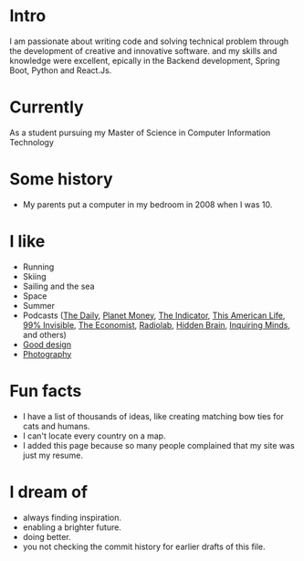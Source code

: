 
# Intro

I am passionate about writing code and solving technical problem through the development of creative and innovative software. and my skills and knowledge were excellent, epically in the Backend development, Spring Boot, Python and React.Js.

# Currently

As a student pursuing my Master of Science in Computer Information Technology

# Some history

- My parents put a computer in my bedroom in 2008 when I was 10.


# I like

- Running
- Skiing
- Sailing and the sea
- Space
- Summer
- Podcasts ([The Daily](https://www.nytimes.com/column/the-daily), [Planet Money](https://www.npr.org/sections/money/), [The Indicator](https://www.npr.org/podcasts/510325/the-indicator-from-planet-money), [This American Life](https://www.thisamericanlife.org/), [99% Invisible](https://99percentinvisible.org/episodes/), [The Economist](http://radio.economist.com/), [Radiolab](https://www.wnycstudios.org/shows/radiolab), [Hidden Brain](https://www.npr.org/series/423302056/hidden-brain), [Inquiring Minds](https://inquiring.show), and others)
- [Good design](/)
- [Photography](https://instagram.com/)


# Fun facts

- I have a list of thousands of ideas, like creating matching bow ties for cats and humans.
- I can't locate every country on a map.
- I added this page because so many people complained that my site was just my resume.

# I dream of

- always finding inspiration.
- enabling a brighter future.
- doing better.
- you not checking the commit history for earlier drafts of this file.



